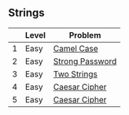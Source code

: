 ## Strings


|     | Level  | Problem |
|-----|--------|---------|
| 1   | Easy   | [Camel Case](https://github.com/rdvnabay/hackerrank-algorithms/tree/master/src/Algorithms/Strings/Solutions/CamelCase.cs) | 
| 2   | Easy   | [Strong Password](https://github.com/rdvnabay/hackerrank-algorithms/tree/master/src/Algorithms/Strings/Solutions/StrongPassword.cs) |
| 3   | Easy   | [Two Strings](https://github.com/rdvnabay/hackerrank-algorithms/tree/master/src/Algorithms/Strings/Solutions/TwoStrings.cs) | 
| 4   | Easy   | [Caesar Cipher](https://github.com/rdvnabay/hackerrank-algorithms/tree/master/src/Algorithms/Strings/Solutions/CaesarCipher.cs) | 
| 5   | Easy   | [Caesar Cipher](https://github.com/rdvnabay/hackerrank-algorithms/tree/master/src/Algorithms/Strings/Solutions/AlternatingCharacters.cs) | 
								   